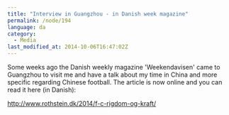 ```yaml
---
title: "Interview in Guangzhou - in Danish week magazine"
permalink: /node/194
language: da
category:
  - Media
last_modified_at: 2014-10-06T16:47:02Z
---
```


Some weeks ago the Danish weekly magazine 'Weekendavisen' came to Guangzhou to visit me and have a talk about my time in China and more specific regarding Chinese football. The article is now online and you can read it here (in Danish):

<http://www.rothstein.dk/2014/f-c-rigdom-og-kraft/>

